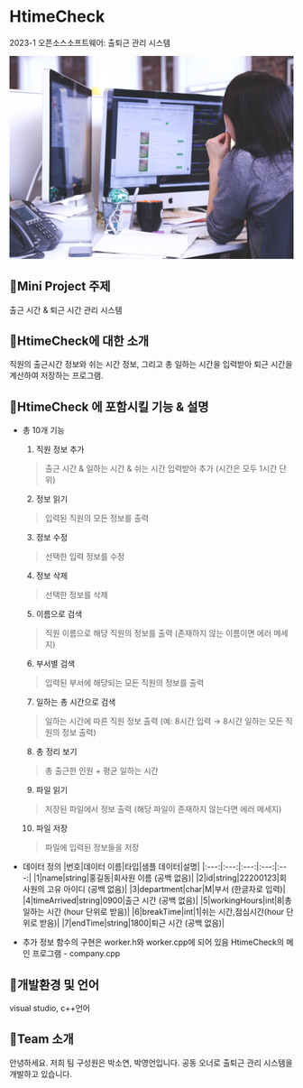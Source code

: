 # HtimeCheck
2023-1 오픈소스소프트웨어: 출퇴근 관리 시스템 

<img src = startup-849804_1920.jpg>

##  📍Mini Project 주제
출근 시간 & 퇴근 시간 관리 시스템

## 📍HtimeCheck에 대한 소개
직원의 출근시간 정보와 쉬는 시간 정보, 그리고 총 일하는 시간을 입력받아 퇴근 시간을 계산하여 저장하는 프로그램.

## 📍HtimeCheck 에 포함시킬 기능 & 설명
+ 총 10개 기능

    1) 직원 정보 추가
    > 출근 시간 & 일하는 시간 & 쉬는 시간 입력받아 추가 (시간은 모두 1시간 단위)
    2) 정보 읽기
    > 입력된 직원의 모든 정보를 출력
    3) 정보 수정
    > 선택한 입력 정보를 수정
    4) 정보 삭제
    > 선택한 정보를 삭제
    5) 이름으로 검색
    > 직원 이름으로 해당 직원의 정보를 출력 (존재하지 않는 이름이면 에러 메세지)
    6) 부서별 검색
    > 입력된 부서에 해당되는 모든 직원의 정보를 출력
    7) 일하는 총 시간으로 검색
    > 일하는 시간에 따른 직원 정보 출력 (예: 8시간 입력 → 8시간 일하는 모든 직원의 정보 출력)
    8) 총 정리 보기
    > 총 출근한 인원 + 평균 일하는 시간
    9) 파일 읽기
    > 저장된 파일에서 정보 출력 (해당 파일이 존재하지 않는다면 에러 메세지)
    10) 파일 저장
    > 파일에 입력된 정보들을 저장 
+ 데이터 정의
    |번호|데이터 이름|타입|샘플 데이터|설명|
    |:---:|:---:|:---:|:---:|:---:|
    |1|name|string|홍길동|회사원 이름 (공백 없음)|
    |2|id|string|22200123|회사원의 고유 아이디 (공백 없음)|
    |3|department|char|M|부서 (한글자로 입력)|
    |4|timeArrived|string|0900|출근 시간 (공백 없음)|
    |5|workingHours|int|8|총 일하는 시간 (hour 단위로 받음)|
    |6|breakTime|int|1|쉬는 시간,점심시간(hour 단위로 받음)|
    |7|endTime|string|1800|퇴근 시간 (공백 없음)|
    
+ 추가 정보
        함수의 구현은 worker.h와 worker.cpp에 되어 있음
        HtimeCheck의 메인 프로그램 - company.cpp
     
## 📍개발환경 및 언어
visual studio, c++언어

## 📍Team 소개
안녕하세요. 저희 팀 구성원은 박소연, 박영언입니다. 공동 오너로 출퇴근 관리 시스템을 개발하고 있습니다.
